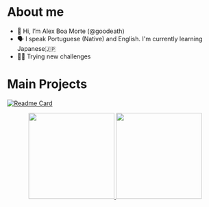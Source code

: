 # About me
- 👋 Hi, I’m Alex Boa Morte (@goodeath)
- 🗣️ I speak Portuguese (Native) and English. I'm currently learning Japanese🇯🇵
- 🏋️‍♂️ Trying new challenges

# Main Projects
[![Readme Card](https://github-readme-stats.vercel.app/api/pin/?username=goodeath&repo=tictactoe-multiplayer)](https://github.com/goodeath/tictactoe-multiplayer)



<div align="center">
  <a href="https://github.com/goodeath">
  <img height="200em" src="https://github-readme-stats.vercel.app/api?username=goodeath&show_icons=true&theme=dracula&include_all_commits=true&count_private=true"/>
  <img height="200em" src="https://github-readme-stats.vercel.app/api/top-langs/?username=goodeath&layout=compact&langs_count=7&theme=dracula"/>
</div>
<!---
- 👀 I’m interested in ...
- 🌱 I’m currently learning ...
- 💞️ I’m looking to collaborate on ...
- 📫 How to reach me ...
goodeath/goodeath is a ✨ special ✨ repository because its `README.md` (this file) appears on your GitHub profile.
You can click the Preview link to take a look at your changes.
--->

